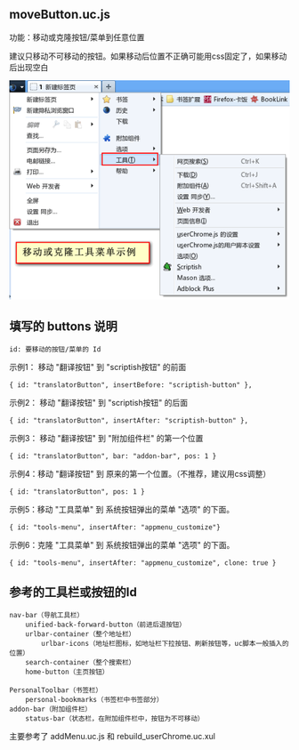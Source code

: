 moveButton.uc.js
----------------

功能：移动或克隆按钮/菜单到任意位置

建议只移动不可移动的按钮。如果移动后位置不正确可能用css固定了，如果移动后出现空白

![moveButton移动菜单示例](moveButton移动菜单示例.png)

填写的 buttons 说明
-------------------

    id: 要移动的按钮/菜单的 Id

示例1： 移动 "翻译按钮" 到 "scriptish按钮" 的前面

    { id: "translatorButton", insertBefore: "scriptish-button" },

示例2： 移动 "翻译按钮" 到 "scriptish按钮" 的后面

    { id: "translatorButton", insertAfter: "scriptish-button" },

示例3： 移动 "翻译按钮" 到 "附加组件栏" 的第一个位置

    { id: "translatorButton", bar: "addon-bar", pos: 1 }

示例4：移动 "翻译按钮" 到 原来的第一个位置。（不推荐，建议用css调整）

    { id: "translatorButton", pos: 1 }

示例5：移动 "工具菜单" 到 系统按钮弹出的菜单 "选项" 的下面。

    { id: "tools-menu", insertAfter: "appmenu_customize"}

示例6：克隆 "工具菜单" 到 系统按钮弹出的菜单 "选项" 的下面。

    { id: "tools-menu", insertAfter: "appmenu_customize", clone: true }

参考的工具栏或按钮的Id
-----------------------

    nav-bar（导航工具栏）
        unified-back-forward-button（前进后退按钮）
        urlbar-container（整个地址栏）
            urlbar-icons（地址栏图标，如地址栏下拉按钮、刷新按钮等，uc脚本一般插入的位置）
        search-container（整个搜索栏）
        home-button（主页按钮）

    PersonalToolbar（书签栏）
        personal-bookmarks（书签栏中书签部分）
    addon-bar（附加组件栏）
        status-bar（状态栏，在附加组件栏中，按钮为不可移动）

主要参考了 addMenu.uc.js 和 rebuild_userChrome.uc.xul